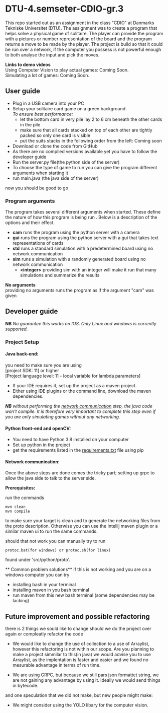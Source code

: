 # DTU-4.semseter-CDIO-gr.3
This repo started out as an assignment in the class "CDIO" at Danmarks Tekniske Universitet (DTU).
The assignment was to create a program that helps solve a physical game of solitaire.
The player can provide the program with a pictures or number representation of the board and the program returns a move 
to be made by the player. The project is build so that it could be run over a network, if the computer you 
possess is not powerful enough to both analyse the input and pick the moves.

**Links to demo videos**  
Using Computer Vision to play actual games: <!--TODO-->Coming Soon.  
Simulating a lot of games: <!--TODO-->Coming Soon.  

## User guide 
- Plug in a USB camera into your PC
- Setup your solitaire card game on a green background.  
  _To ensure best performance:_
  - let the bottom card in very pile lay 2 to 6 cm beneath the other cards in the pile
  - make sure that all cards stacked on top of each other are tightly packed so only one card is visible
  - put the suits stacks in the following order from the left: <!--TODO-->Coming soon
- Download or clone the code from GitHub
- <!--TODO-->As there are no compiled versions available yet you have to follow the developer guide
- Run the server.py file(the python side of the server)
- To choose the type of game to run you can give the program different arguments when starting it
- run main.java (the java side of the server)

now you should be good to go

### Program arguments
The program takes several different arguments when started. These define the nature of how this program is being run .
Below is a description of the options and their effect.  
- **cam** runs the program using the python server with a camera
- **gui** runs the program using the python server with a gui that takes text representations of cards
- **std** runs a standard simulation with a predetermined board using no network communication
- **sim** runs a simulation with a randomly generated board using no network communication
    - **\<integer>** providing sim with an integer will make it run that many simulations and summarize the results

**No arguments**  
  providing no arguments runs the program as if the argument "cam" was given
  
  
## Developer guide
**NB** _No guarantee this works on IOS. Only Linux and windows is currently supported._

### Project Setup

#### Java back-end:
you need to make sure you are using       
[project SDK: 11] or higher     
[Project language level: 11 - local variable for lambda parameters]

- If your IDE requires it, set up the project as a maven project.
- Either using IDE plugins or the command line, download the maven dependencies.

_**NB** without performing the [network communication](#Network-communication:) step, the java code won't compile. 
It is therefore very important to complete this step even if you are only simulating games without any networking._

#### Python front-end and openCV:
- You need to have Python 3.8 installed on your computer
- Set up python in the project
- get the requirements listed in the [requirements.txt](requirements.txt) file using pip


#### Network communication:
Once the above steps are done comes the tricky part; setting up grpc to allow the java side to talk to the server side.

**Prerequisites:**
<!--TODO remove this?
- having python 3.8(or higher installed)
- Having pip installed and up to date
Then you need to install grpc, you can do that by
```
pip install grpcio
pip install grpcio-tools
```
--> 
run the commands
```
mvn clean
mvn compile
```
to make sure your target is clean and to generate the networking files from the proto description. Otherwise you can 
use the Intellij maven plugin or a similar maven ui to run the same commands.

should that not work you can manually try to run
```
protoc.bat(for windows) or protoc.sh(for linux)
```
found under 'src/python/proto'.


** Common problem solutions**
if this is not working and you are on a windows computer you can try
- installing bash in your terminal
- installing maven in you bash terminal
- run maven from this new bash terminal (some dependencies may be lacking)


## Future improvement and possible refactoring
there is 2 things we sould like to change should we do the project over again or compleatly refactor the code
- We would like to change the use of collection to a use of Arraylist, however this refactoring is not within our scope.
Are you planning to make a project simmilar to this(in java) we would advise you to use Arraylist, as the implentation is faster and easier and we found no mesurable advantage in terms of run time. 

- We are using GRPC, but because we still pars json formattet string, we are not gaining any advantage by using it. Ideally we would send things in bytecode.

and one speculation that we did not make, but new people might make:
- We might consider using the YOLO libary for the computer vision.
